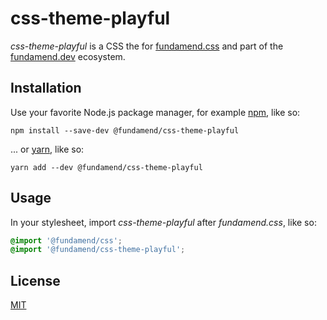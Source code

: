 # css-theme-playful

_css-theme-playful_ is a CSS the for [fundamend.css] and part of the [fundamend.dev] ecosystem.

## Installation

Use your favorite Node.js package manager, for example [npm], like so:

    npm install --save-dev @fundamend/css-theme-playful

... or [yarn], like so:

    yarn add --dev @fundamend/css-theme-playful

## Usage

In your stylesheet, import _css-theme-playful_ after _fundamend.css_, like so:

```css
@import '@fundamend/css';
@import '@fundamend/css-theme-playful';
```

## License

[MIT]

[fundamend.css]: https://fundamend.dev/css
[fundamend.dev]: https://fundamend.dev
[mit]: https://choosealicense.com/licenses/mit/
[npm]: https://www.npmjs.com/
[yarn]: https://yarnpkg.com/
